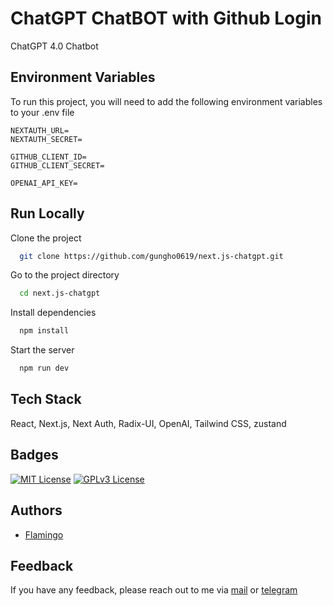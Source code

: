 # ChatGPT ChatBOT with Github Login

ChatGPT 4.0 Chatbot

## Environment Variables

To run this project, you will need to add the following environment variables to your .env file

```
NEXTAUTH_URL=
NEXTAUTH_SECRET=

GITHUB_CLIENT_ID=
GITHUB_CLIENT_SECRET=

OPENAI_API_KEY=
```

## Run Locally

Clone the project

```bash
  git clone https://github.com/gungho0619/next.js-chatgpt.git
```

Go to the project directory

```bash
  cd next.js-chatgpt
```

Install dependencies

```bash
  npm install
```

Start the server

```bash
  npm run dev
```

## Tech Stack

React, Next.js, Next Auth, Radix-UI, OpenAI, Tailwind CSS, zustand

## Badges

[![MIT License](https://img.shields.io/badge/License-MIT-green.svg)](https://choosealicense.com/licenses/mit/) [![GPLv3 License](https://img.shields.io/badge/License-Flamingo-red.svg)](https://opensource.org/licenses/)

## Authors

- [Flamingo](https://www.github.com/gungho0619)

## Feedback

If you have any feedback, please reach out to me via [mail](tzztson@gmail.com) or [telegram](https://t.me/gungho0619)

